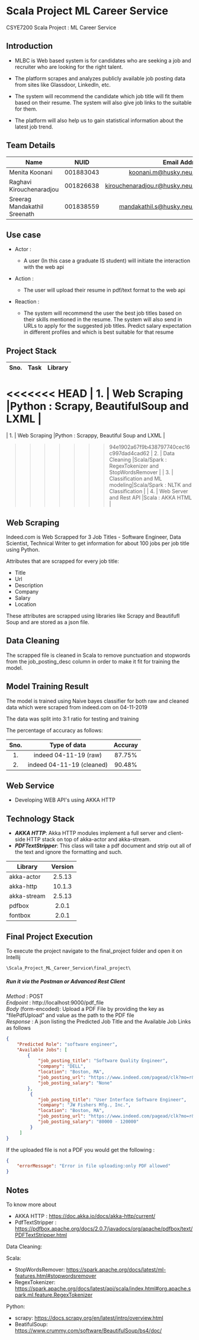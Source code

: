 # Scala Project ML Career Service
CSYE7200 Scala Project : ML Career Service

## Introduction
-   MLBC is Web based system is for candidates who are seeking a job and recruiter who are looking for the right talent.
    
-   The platform scrapes and analyzes publicly available job posting data from sites like Glassdoor, LinkedIn, etc.
    
-   The system will recommend the candidate which job title will fit them based on their resume. The system will also give job links to the suitable for them.
    
-   The platform will also help us to gain statistical information about the latest job trend.

## Team Details

| Name| NUID| Email Address|
| ------------- |:-------------:| -----:|
| Menita Koonani    | 001883043 |[koonani.m@husky.neu.edu](mailto:koonani.m@husky.neu.edu) |
| Raghavi Kirouchenaradjou     | 001826638|   [kirouchenaradjou.r@husky.neu.edu](mailto:kirouchenaradjou.r@husky.neu.edu) |
| Sreerag Mandakathil Sreenath | 001838559      |    [mandakathil.s@husky.neu.edu](mailto:mandakathil.s@husky.neu.edu) |

## Use case

-   Actor :
    

	-  A user (In this case a graduate IS student) will initiate the interaction with the web api
    

-   Action :
    

	 - The user will upload their resume in pdf/text format to the web api
    

-   Reaction :
    

	- The system will recommend the user the best job titles based on their skills mentioned in the resume. The system will also send in URLs to apply for the suggested job titles. Predict salary expectation in different profiles and which is best suitable for that resume

## Project Stack

| Sno.| Task                          | Library						 |
| --- |:-----------------------------:|:------------------------------------------------:|
<<<<<<< HEAD
| 1.  | Web Scraping                  |Python : Scrapy, BeautifulSoup and LXML 	 |
=======
| 1.  | Web Scraping                  |Python : Scrappy, Beautiful Soup and LXML 	 |
>>>>>>> 94e1902a67f9b438797740cec16c997dad4cad62
| 2.  | Data Cleaning                 |Scala/Spark : RegexTokenizer and StopWordsRemover |
| 3.  | Classification and ML modeling|Scala/Spark : NLTK and Classification     	 |
| 4.  | Web Server and Rest API       |Scala : AKKA HTML                         	 |

## Web Scraping
Indeed.com is Web Scrapped for 3 Job Titles - Software Engineer, Data Scientist, Technical Writer to get information for about 100 jobs per job title using Python.

Attributes that are scrapped for every job title:
 - Title
 - Url
 - Description
 - Company
 - Salary
 - Location

These attributes are scrapped using libraries like Scrapy and Beautifufl Soup and are stored as a json file.

## Data Cleaning
The scrapped file is cleaned in Scala to remove punctuation and stopwords from the job_posting_desc column in order to make it fit for training the model.

## Model Training Result
The model is trained using Naive bayes classifier for both raw and cleaned data which were scraped from indeed.com on 04-11-2019

The data was split into 3:1 ratio for testing and training 

The percentage of accuracy as follows:

| Sno. | Type of data              | Accuray |
|:----:|:-------------------------:|:-------:|
| 1.   | indeed 04-11-19 (raw)     |  87.75% |
| 2.   | indeed 04-11-19 (cleaned) |  90.48% |

## Web Service
- Developing WEB API's using AKKA HTTP

## Technology Stack

- **_AKKA HTTP_**: Akka HTTP modules implement a full server and client-side HTTP stack on top of akka-actor and akka-stream.
- **_PDFTextStripper_**: This class will take a pdf document and strip out all of the text and ignore the formatting and such.

| Library              | Version | 
| ---------------------|:-------:|
| akka-actor           | 2.5.13  |
| akka-http            | 10.1.3  |
| akka-stream          | 2.5.13  |
| pdfbox               | 2.0.1   |
| fontbox              | 2.0.1   |


## Final Project Execution

To execute the project navigate to the final_project folder and open it on Intellij

```
\Scala_Project_ML_Career_Service\final_project\
```
##### Run it via the Postman or Advanced Rest Client

_Method_ : POST <br>
_Endpoint_ : http://localhost:9000/pdf_file <br>
_Body_ (form-encoded): Upload a PDF File by providing the key as "filePdfUpload" and value as the path to the PDF file <br>
_Response_ : A json listing the Predicted Job Title and the Available Job Links as follows <br>
```json
{
    "Predicted Role": "software engineer",
    "Available Jobs": [
        {
            "job_posting_title": "Software Quality Engineer",
            "company": "DELL",
            "location": "Boston, MA",
            "job_posting_url": "https://www.indeed.com/pagead/clk?mo=r&ad=-6NYlbfkN0DhVAxkc_TxySVbUOs6bxWYWOfhmDTNcVTjFFBAY1FXZ_f-lnuRL7vGmhrcjkjTSE3fin6ve_ms4_9mScuaceMLDlH5RM-fUHmHxZE5PndrOse_GkPZwuCVyi6uzk699vmQcNe663vhzNZYMDTKXCuX_SXq9blbeu-m_sPFggUQmSJ3v2d4J7fnz01fJbN01w-4bzs4qhEzv8nkSkWNqEwrSGidIZ4UO13FjMoRpSx5MCV6FY8nm0BD3WFo6ZkQjgkPxQ4F4_N8f-MKYhPbXYZZmB0dwoVPXx02RGboZ7Ar7vzZtO8Lza-DXlpN05wt-_4ghGoPuQe6TKMc4NBW8q4mIDORxZ-dUoVWA76HFzHSSMDBlBWlT5fVyILzmdm7FEoPlA_waWP3GgMYUwRaqm204uEfvZJ3Osdb8u9BnQp4cw==&vjs=3&p=9&fvj=1",
            "job_posting_salary": "None"
        },
         {
            "job_posting_title": "User Interface Software Engineer",
            "company": "JW Fishers Mfg., Inc.",
            "location": "Boston, MA",
            "job_posting_url": "https://www.indeed.com/pagead/clk?mo=r&ad=-6NYlbfkN0DhVAxkc_TxySVbUOs6bxWYWOfhmDTNcVTjFFBAY1FXZ_f-lnuRL7vGmhrcjkjTSE3fin6ve_ms4_9mScuaceMLDlH5RM-fUHmHxZE5PndrOse_GkPZwuCVyi6uzk699vmQcNe663vhzNZYMDTKXCuX_SXq9blbeu-m_sPFggUQmSJ3v2d4J7fnz01fJbN01w-4bzs4qhEzv8nkSkWNqEwrSGidIZ4UO13FjMoRpSx5MCV6FY8nm0BD3WFo6ZkQjgkPxQ4F4_N8f-MKYhPbXYZZmB0dwoVPXx02RGboZ7Ar7vzZtO8Lza-DXlpN05wt-_4ghGoPuQe6TKMc4NBW8q4mIDORxZ-dUoVWA76HFzHSSMDBlBWlT5fVyILzmdm7FEoPlA_waWP3GgMYUwRaqm204uEfvZJ3Osdb8u9BnQp4cw==&vjs=3&p=9&fvj=1",
            "job_posting_salary": "80000 - 120000"
         }
     ]
}
```
If the uploaded file is not a PDF you would get the following :
```json
{
    "errorMessage": "Error in file uploading:only PDF allowed"
}
```

## Notes
To know more about 
- AKKA HTTP : https://doc.akka.io/docs/akka-http/current/
- PdfTextStripper : https://pdfbox.apache.org/docs/2.0.7/javadocs/org/apache/pdfbox/text/PDFTextStripper.html

Data Cleaning:

Scala:
- StopWordsRemover: https://spark.apache.org/docs/latest/ml-features.html#stopwordsremover
- RegexTokenizer: https://spark.apache.org/docs/latest/api/scala/index.html#org.apache.spark.ml.feature.RegexTokenizer

Python:
- scrapy: https://docs.scrapy.org/en/latest/intro/overview.html
- BeatifulSoup: https://www.crummy.com/software/BeautifulSoup/bs4/doc/
